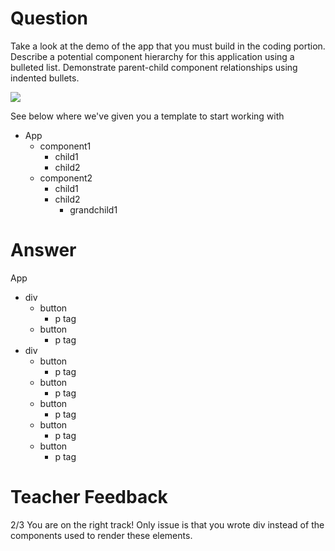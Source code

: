 # Question

Take a look at the demo of the app that you must build in the coding portion. Describe a potential component hierarchy for this application using a bulleted list. Demonstrate parent-child component relationships using indented bullets.

![](../demo.gif)

See below where we've given you a template to start working with

- App
  - component1
    - child1
    - child2
  - component2
    - child1
    - child2
      - grandchild1

# Answer
 App
  - div
    - button
       - p tag 
    - button
      - p tag 
  - div 
    - button 
       - p tag 
    - button 
       - p tag 
    - button 
      - p tag 
    - button 
       - p tag 
    - button 
      - p tag 


# Teacher Feedback
2/3
You are on the right track! Only issue is that you wrote div instead of the components used to render these elements. 